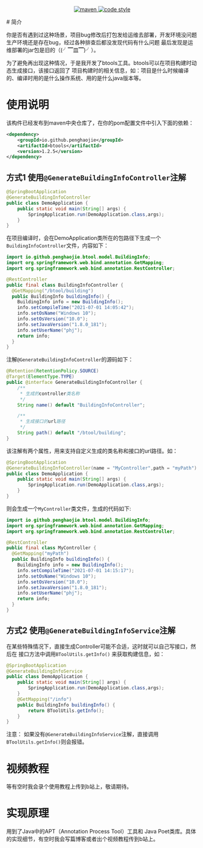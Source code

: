 <p align="center">
  <a href="https://search.maven.org/search?q=io.github.penghaojie">
    <img alt="maven" src="https://img.shields.io/maven-metadata/v?metadataUrl=https%3A%2F%2Frepo1.maven.org%2Fmaven2%2Fio%2Fgithub%2Fpenghaojie%2Fbtools%2Fmaven-metadata.xml">
  </a>
  <a href="https://www.apache.org/licenses/LICENSE-2.0">
    <img alt="code style" src="https://img.shields.io/badge/license-Apache%202-4EB1BA.svg?style=flat-square">
  </a>
</p>
# 简介 

你是否有遇到过这种场景，项目bug修改后打包发给运维去部署，开发环境没问题 生产环境还是存在bug，经过各种排查后都没发现代码有什么问题 最后发现是运维部署的jar包是旧的（(╯▔皿▔)╯）。

为了避免再出现这种情况，于是我开发了btools工具。btools可以在项目构建时动态生成接口，该接口返回了 项目构建时的相关信息，如：项目是什么时候编译的、编译时用的是什么操作系统、用的是什么java版本等。

# 使用说明

该构件已经发布到maven中央仓库了，在你的pom配置文件中引入下面的依赖：

```xml
<dependency>
    <groupId>io.github.penghaojie</groupId>
    <artifactId>btools</artifactId>
    <version>1.2.5</version>
</dependency>
```
## 方式1  使用`@GenerateBuildingInfoController`注解
```java
@SpringBootApplication
@GenerateBuildingInfoController
public class DemoApplication {
    public static void main(String[] args) {
        SpringApplication.run(DemoApplication.class,args);
    }
}
```
在项目编译时，会在DemoApplication类所在的包路径下生成一个`BuildingInfoController`文件，内容如下：
```java
import io.github.penghaojie.btool.model.BuildingInfo;
import org.springframework.web.bind.annotation.GetMapping;
import org.springframework.web.bind.annotation.RestController;

@RestController
public final class BuildingInfoController {
  @GetMapping("/btool/building")
  public BuildingInfo buildingInfo() {
    BuildingInfo info = new BuildingInfo();
    info.setCompileTime("2021-07-01 14:05:42");
    info.setOsName("Windows 10");
    info.setOsVersion("10.0");
    info.setJavaVersion("1.8.0_181");
    info.setUserName("phj");
    return info;
  }
}
```


注解`@GenerateBuildingInfoController`的源码如下：

```java
@Retention(RetentionPolicy.SOURCE)
@Target(ElementType.TYPE)
public @interface GenerateBuildingInfoController {
    /**
     * 生成的controller类名称
     */
    String name() default "BuildingInfoController";

    /**
     * 生成接口的url路径
     */
    String path() default "/btool/building";
}
```
该注解有两个属性，用来支持自定义生成的类名称和接口的url路径。如：
```java
@SpringBootApplication
@GenerateBuildingInfoController(name = "MyController",path = "myPath")
public class DemoApplication {
    public static void main(String[] args) {
        SpringApplication.run(DemoApplication.class,args);
    }
}
```
则会生成一个`MyController`类文件，生成的代码如下:
```java
import io.github.penghaojie.btool.model.BuildingInfo;
import org.springframework.web.bind.annotation.GetMapping;
import org.springframework.web.bind.annotation.RestController;

@RestController
public final class MyController {
  @GetMapping("myPath")
  public BuildingInfo buildingInfo() {
    BuildingInfo info = new BuildingInfo();
    info.setCompileTime("2021-07-01 14:15:17");
    info.setOsName("Windows 10");
    info.setOsVersion("10.0");
    info.setJavaVersion("1.8.0_181");
    info.setUserName("phj");
    return info;
  }
}
```

## 方式2  使用`@GenerateBuildingInfoService`注解
在某些特殊情况下，直接生成Controller可能不合适，这时就可以自己写接口，然后在
接口方法中调用`BToolUtils.getInfo()` 来获取构建信息，如：
```java
@SpringBootApplication
@GenerateBuildingInfoService
public class DemoApplication {
    public static void main(String[] args) {
        SpringApplication.run(DemoApplication.class,args);
    }
    @GetMapping("/info")
    public BuildingInfo buildingInfo() {
        return BToolUtils.getInfo();
    }
}
```
注意： 如果没有`@GenerateBuildingInfoService`注解，直接调用`BToolUtils.getInfo()`则会报错。

# 视频教程
等有空时我会录个使用教程上传到b站上，敬请期待。

# 实现原理
用到了Java中的APT（Annotation Process Tool）工具和 Java Poet类库。具体的实现细节，有空时我会写篇博客或者出个视频教程传到b站上。

